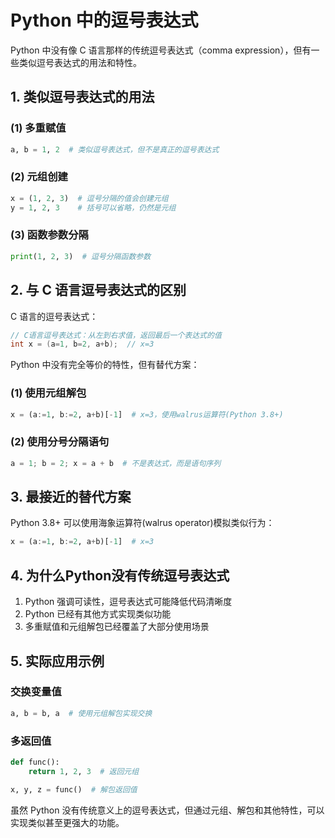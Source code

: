 # Python 中的逗号表达式

Python 中没有像 C 语言那样的传统逗号表达式（comma expression），但有一些类似逗号表达式的用法和特性。

## 1. 类似逗号表达式的用法

### (1) 多重赋值
```python
a, b = 1, 2  # 类似逗号表达式，但不是真正的逗号表达式
```

### (2) 元组创建
```python
x = (1, 2, 3)  # 逗号分隔的值会创建元组
y = 1, 2, 3    # 括号可以省略，仍然是元组
```

### (3) 函数参数分隔
```python
print(1, 2, 3)  # 逗号分隔函数参数
```

## 2. 与 C 语言逗号表达式的区别

C 语言的逗号表达式：
```c
// C语言逗号表达式：从左到右求值，返回最后一个表达式的值
int x = (a=1, b=2, a+b);  // x=3
```

Python 中没有完全等价的特性，但有替代方案：

### (1) 使用元组解包
```python
x = (a:=1, b:=2, a+b)[-1]  # x=3，使用walrus运算符(Python 3.8+)
```

### (2) 使用分号分隔语句
```python
a = 1; b = 2; x = a + b  # 不是表达式，而是语句序列
```

## 3. 最接近的替代方案

Python 3.8+ 可以使用海象运算符(walrus operator)模拟类似行为：
```python
x = (a:=1, b:=2, a+b)[-1]  # x=3
```

## 4. 为什么Python没有传统逗号表达式

1. Python 强调可读性，逗号表达式可能降低代码清晰度
2. Python 已经有其他方式实现类似功能
3. 多重赋值和元组解包已经覆盖了大部分使用场景

## 5. 实际应用示例

### 交换变量值
```python
a, b = b, a  # 使用元组解包实现交换
```

### 多返回值
```python
def func():
    return 1, 2, 3  # 返回元组

x, y, z = func()  # 解包返回值
```

虽然 Python 没有传统意义上的逗号表达式，但通过元组、解包和其他特性，可以实现类似甚至更强大的功能。